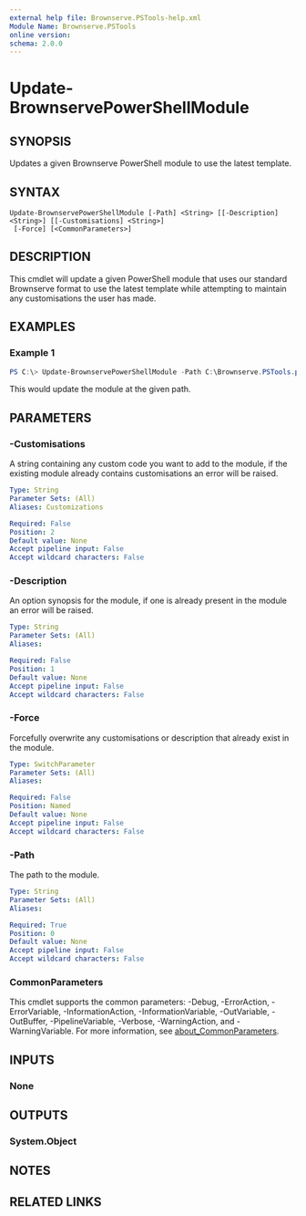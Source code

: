 ```yaml
---
external help file: Brownserve.PSTools-help.xml
Module Name: Brownserve.PSTools
online version:
schema: 2.0.0
---
```


# Update-BrownservePowerShellModule

## SYNOPSIS
Updates a given Brownserve PowerShell module to use the latest template.

## SYNTAX

```
Update-BrownservePowerShellModule [-Path] <String> [[-Description] <String>] [[-Customisations] <String>]
 [-Force] [<CommonParameters>]
```

## DESCRIPTION
This cmdlet will update a given PowerShell module that uses our standard Brownserve format to use the latest template while attempting to maintain any customisations the user has made.

## EXAMPLES

### Example 1
```powershell
PS C:\> Update-BrownservePowerShellModule -Path C:\Brownserve.PSTools.psm1
```

This would update the module at the given path.

## PARAMETERS

### -Customisations
A string containing any custom code you want to add to the module, if the existing module already contains customisations an error will be raised.

```yaml
Type: String
Parameter Sets: (All)
Aliases: Customizations

Required: False
Position: 2
Default value: None
Accept pipeline input: False
Accept wildcard characters: False
```

### -Description
An option synopsis for the module, if one is already present in the module an error will be raised.

```yaml
Type: String
Parameter Sets: (All)
Aliases:

Required: False
Position: 1
Default value: None
Accept pipeline input: False
Accept wildcard characters: False
```

### -Force
Forcefully overwrite any customisations or description that already exist in the module.

```yaml
Type: SwitchParameter
Parameter Sets: (All)
Aliases:

Required: False
Position: Named
Default value: None
Accept pipeline input: False
Accept wildcard characters: False
```

### -Path
The path to the module.

```yaml
Type: String
Parameter Sets: (All)
Aliases:

Required: True
Position: 0
Default value: None
Accept pipeline input: False
Accept wildcard characters: False
```

### CommonParameters
This cmdlet supports the common parameters: -Debug, -ErrorAction, -ErrorVariable, -InformationAction, -InformationVariable, -OutVariable, -OutBuffer, -PipelineVariable, -Verbose, -WarningAction, and -WarningVariable. For more information, see [about_CommonParameters](http://go.microsoft.com/fwlink/?LinkID=113216).

## INPUTS

### None

## OUTPUTS

### System.Object
## NOTES

## RELATED LINKS
